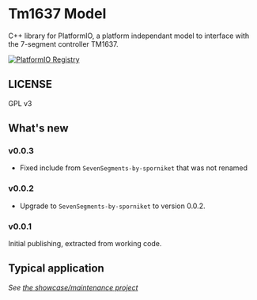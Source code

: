 # Tm1637 Model
C++ library for PlatformIO, a platform independant model to interface with the 7-segment controller TM1637.

[![PlatformIO Registry](https://badges.registry.platformio.org/packages/sporniket/library/Tm1637-by-sporniket.svg)](https://registry.platformio.org/libraries/sporniket/Tm1637-by-sporniket)

## LICENSE

GPL v3

## What's new

### v0.0.3

* Fixed include from `SevenSegments-by-sporniket` that was not renamed


### v0.0.2

* Upgrade to `SevenSegments-by-sporniket` to version 0.0.2.

### v0.0.1

Initial publishing, extracted from working code.


## Typical application

_See [the showcase/maintenance project](https://github.com/sporniket/esp32-idf-workspace-i2c)_
